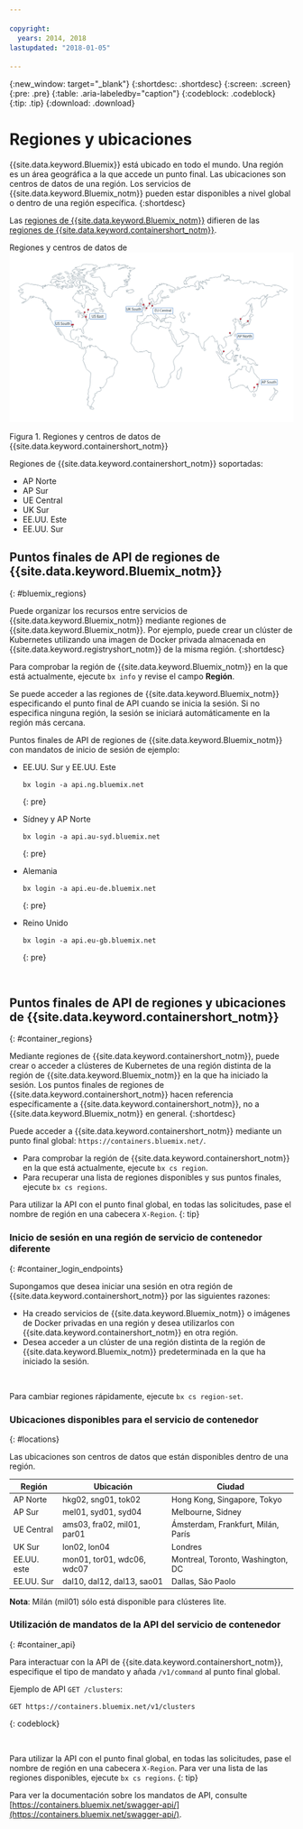 ```yaml
---

copyright:
  years: 2014, 2018
lastupdated: "2018-01-05"

---
```


{:new_window: target="_blank"}
{:shortdesc: .shortdesc}
{:screen: .screen}
{:pre: .pre}
{:table: .aria-labeledby="caption"}
{:codeblock: .codeblock}
{:tip: .tip}
{:download: .download}

# Regiones y ubicaciones
{{site.data.keyword.Bluemix}} está ubicado en todo el mundo. Una región es un área geográfica a la que accede un punto final. Las ubicaciones son centros de datos de una región. Los servicios de {{site.data.keyword.Bluemix_notm}} pueden estar disponibles a nivel global o dentro de una región específica.
{:shortdesc}

Las [regiones de {{site.data.keyword.Bluemix_notm}}](#bluemix_regions) difieren de las [regiones de {{site.data.keyword.containershort_notm}}](#container_regions).

Regiones y centros de datos de ![{{site.data.keyword.containershort_notm}} ](/images/regions.png)

Figura 1. Regiones y centros de datos de {{site.data.keyword.containershort_notm}}

Regiones de {{site.data.keyword.containershort_notm}} soportadas:
  * AP Norte
  * AP Sur
  * UE Central
  * UK Sur
  * EE.UU. Este
  * EE.UU. Sur




## Puntos finales de API de regiones de {{site.data.keyword.Bluemix_notm}}
{: #bluemix_regions}

Puede organizar los recursos entre servicios de {{site.data.keyword.Bluemix_notm}} mediante regiones de {{site.data.keyword.Bluemix_notm}}. Por ejemplo, puede crear un clúster de Kubernetes utilizando una imagen de Docker privada almacenada en {{site.data.keyword.registryshort_notm}} de la misma región.
{:shortdesc}

Para comprobar la región de {{site.data.keyword.Bluemix_notm}} en la que está actualmente, ejecute `bx info` y revise el campo **Región**.

Se puede acceder a las regiones de {{site.data.keyword.Bluemix_notm}} especificando el punto final de API cuando se inicia la sesión. Si no especifica ninguna región, la sesión se iniciará automáticamente en la región más cercana.

Puntos finales de API de regiones de {{site.data.keyword.Bluemix_notm}} con mandatos de inicio de sesión de ejemplo:

  * EE.UU. Sur y EE.UU. Este
      ```
      bx login -a api.ng.bluemix.net
      ```
      {: pre}

  * Sídney y AP Norte
      ```
      bx login -a api.au-syd.bluemix.net
      ```
      {: pre}

  * Alemania
      ```
      bx login -a api.eu-de.bluemix.net
      ```
      {: pre}

  * Reino Unido
      ```
      bx login -a api.eu-gb.bluemix.net
      ```
      {: pre}



<br />


## Puntos finales de API de regiones y ubicaciones de {{site.data.keyword.containershort_notm}}
{: #container_regions}

Mediante regiones de {{site.data.keyword.containershort_notm}}, puede crear o acceder a clústeres de Kubernetes de una región distinta de la región de {{site.data.keyword.Bluemix_notm}} en la que ha iniciado la sesión. Los puntos finales de regiones de {{site.data.keyword.containershort_notm}} hacen referencia específicamente a {{site.data.keyword.containershort_notm}}, no a {{site.data.keyword.Bluemix_notm}} en general.
{:shortdesc}

Puede acceder a {{site.data.keyword.containershort_notm}} mediante un punto final global: `https://containers.bluemix.net/`.
* Para comprobar la región de {{site.data.keyword.containershort_notm}} en la que está actualmente, ejecute `bx cs region`.
* Para recuperar una lista de regiones disponibles y sus puntos finales, ejecute `bx cs regions`.

Para utilizar la API con el punto final global, en todas las solicitudes, pase el nombre de región en una cabecera `X-Region`.
{: tip}

### Inicio de sesión en una región de servicio de contenedor diferente
{: #container_login_endpoints}

Supongamos que desea iniciar una sesión en otra región de {{site.data.keyword.containershort_notm}} por las siguientes razones:
  * Ha creado servicios de {{site.data.keyword.Bluemix_notm}} o imágenes de Docker privadas en una región y desea utilizarlos con {{site.data.keyword.containershort_notm}} en otra región.
  * Desea acceder a un clúster de una región distinta de la región de {{site.data.keyword.Bluemix_notm}} predeterminada en la que ha iniciado la sesión.

</br>

Para cambiar regiones rápidamente, ejecute `bx cs region-set`.

### Ubicaciones disponibles para el servicio de contenedor
{: #locations}

Las ubicaciones son centros de datos que están disponibles dentro de una región.

  | Región | Ubicación | Ciudad |
  |--------|----------|------|
  | AP Norte | hkg02, sng01, tok02 | Hong Kong, Singapore, Tokyo |
  | AP Sur     | mel01, syd01, syd04        | Melbourne, Sidney |
  | UE Central     | ams03, fra02, mil01, par01        | Ámsterdam, Frankfurt, Milán, París |
  | UK Sur      | lon02, lon04         | Londres |
  | EE.UU. este      | <ph class="mon">mon01, </ph>tor01, wdc06, wdc07        | <ph class="mon">Montreal, </ph>Toronto, Washington, DC |
  | EE.UU. Sur     | dal10, dal12, dal13, sao01<!--sao-paolo--></ph>       | Dallas, São Paolo<!--sao-paolo--></ph> |

**Nota**: Milán (mil01) sólo está disponible para clústeres lite.

### Utilización de mandatos de la API del servicio de contenedor
{: #container_api}

Para interactuar con la API de {{site.data.keyword.containershort_notm}}, especifique el tipo de mandato y añada `/v1/command` al punto final global.

Ejemplo de API `GET /clusters`:
  ```
  GET https://containers.bluemix.net/v1/clusters
  ```
  {: codeblock}

</br>

Para utilizar la API con el punto final global, en todas las solicitudes, pase el nombre de región en una cabecera `X-Region`. Para ver una lista de las regiones disponibles, ejecute `bx cs regions`.
{: tip}

Para ver la documentación sobre los mandatos de API, consulte [https://containers.bluemix.net/swagger-api/](https://containers.bluemix.net/swagger-api/).
